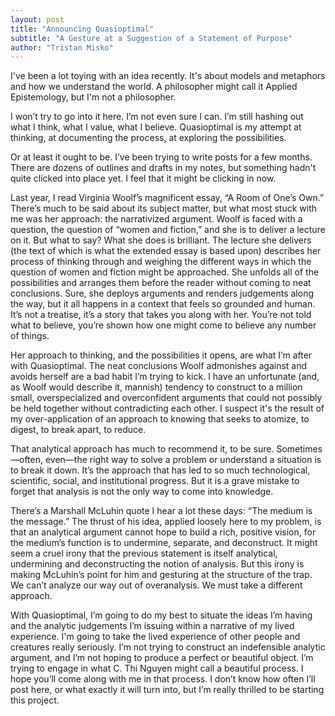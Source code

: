 ```yaml
---
layout: post
title: "Announcing Quasioptimal"
subtitle: "A Gesture at a Suggestion of a Statement of Purpose"
author: "Tristan Misko"
---
```


I've been a lot toying with an idea recently.  It's about models and metaphors and how we understand the world.  A philosopher might call it Applied Epistemology, but I'm not a philosopher.   

I won’t try to go into it here.  I’m not even sure I can.  I’m still hashing out what I think, what I value, what I believe.  Quasioptimal is my attempt at thinking, at documenting the process, at exploring the possibilities.

Or at least it ought to be.  I’ve been trying to write posts for a few months.  There are dozens of outlines and drafts in my notes, but something hadn't quite clicked into place yet.  I feel that it might be clicking in now.   

Last year, I read Virginia Woolf’s magnificent essay, “A Room of One’s Own.”  There’s much to be said about its subject matter, but what most stuck with me was her approach: the narrativized argument.  Woolf is faced with a question, the question of “women and fiction,” and she is to deliver a lecture on it.  But what to say?  What she does is brilliant.  The lecture she delivers (the text of which is what the extended essay is based upon) describes her process of thinking through and weighing the different ways in which the question of women and fiction might be approached. She unfolds all of the possibilities and arranges them before the reader without coming to neat conclusions.  Sure, she deploys arguments and renders judgements along the way, but it all happens in a context that feels so grounded and human.  It’s not a treatise, it’s a story that takes you along with her.  You’re not told what to believe, you’re shown how one might come to believe any number of things.  

Her approach to thinking, and the possibilities it opens, are what I’m after with Quasioptimal.  The neat conclusions Woolf admonishes against and avoids herself are a bad habit I’m trying to kick.  I have an unfortunate (and, as Woolf would describe it, mannish) tendency to construct to a million small, overspecialized and overconfident arguments that could not possibly be held together without contradicting each other.  I suspect it's the result of my over-application of an approach to knowing that seeks to atomize, to digest, to break apart, to reduce.

That analytical approach has much to recommend it, to be sure.  Sometimes—often, even—the right way to solve a problem or understand a situation is to break it down.  It’s the approach that has led to so much technological, scientific, social, and institutional progress.  But it is a grave mistake to forget that analysis is not the only way to come into knowledge.  

There’s a Marshall McLuhin quote I hear a lot these days: “The medium is the message.”  The thrust of his idea, applied loosely here to my problem, is that an analytical argument cannot hope to build a rich, positive vision, for the medium’s function is to undermine, separate, and deconstruct.  It might seem a cruel irony that the previous statement is itself analytical, undermining and deconstructing the notion of analysis.  But this irony is making McLuhin’s point for him and gesturing at the structure of the trap.  We can’t analyze our way out of overanalysis.  We must take a different approach.  

With Quasioptimal, I’m going to do my best to situate the ideas I’m having and the analytic judgements I’m issuing within a narrative of my lived experience.  I'm going to take the lived experience of other people and creatures really seriously.  I’m not trying to construct an indefensible analytic argument, and I’m not hoping to produce a perfect or beautiful object.  I’m trying to engage in what C. Thi Nguyen might call a beautiful process.  I hope you’ll come along with me in that process.  I don’t know how often I’ll post here, or what exactly it will turn into, but I’m really thrilled to be starting this project.
